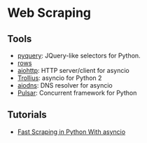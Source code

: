 # Web Scraping

## Tools

- [pyquery][pyquery]: JQuery-like selectors for Python.
- [rows][rows]
- [aiohttp][aiohttp]: HTTP server/client for asyncio
- [Trollius][trollius]: asyncio for Python 2
- [aiodns][aiodns]: DNS resolver for asyncio
- [Pulsar][pulsar]: Concurrent framework for Python

## Tutorials

- [Fast Scraping in Python With asyncio][scraping-asyncio]

[scraping-asyncio]: http://compiletoi.net/fast-scraping-in-python-with-asyncio.html
[pyquery]: http://pythonhosted.org/pyquery/
[rows]: https://github.com/turicas/rows
[aiohttp]: https://github.com/KeepSafe/aiohttp
[trollius]: http://trollius.readthedocs.org/
[aiodns]: https://github.com/saghul/aiodns
[pulsar]: http://pythonhosted.org/pulsar/
